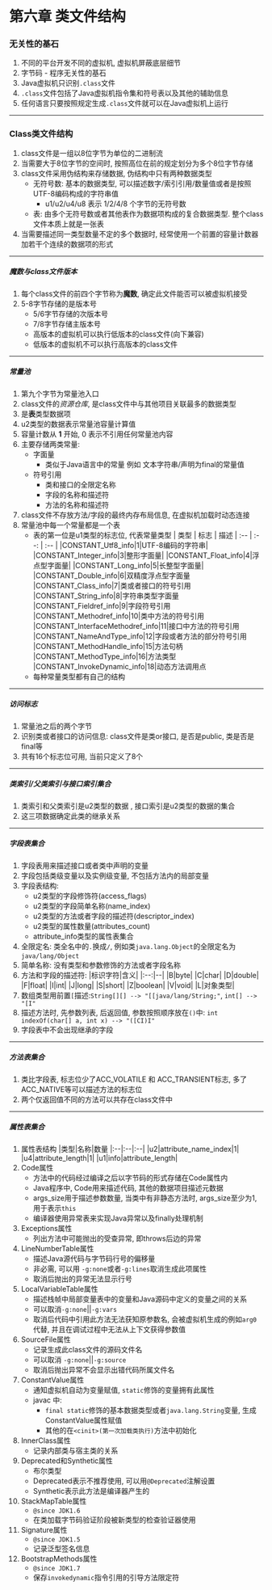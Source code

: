 # 第六章 类文件结构
### 无关性的基石
1. 不同的平台开发不同的虚拟机, 虚拟机屏蔽底层细节
2. 字节码 - 程序无关性的基石
3. Java虚拟机只识别`.class`文件
4. `.class`文件包括了Java虚拟机指令集和符号表以及其他的辅助信息
5. 任何语言只要按照规定生成`.class`文件就可以在Java虚拟机上运行
---------
### Class类文件结构
1. class文件是一组以8位字节为单位的二进制流
2. 当需要大于8位字节的空间时, 按照高位在前的规定划分为多个8位字节存储
3. class文件采用伪结构来存储数据, 伪结构中只有两种数据类型
    - 无符号数: 基本的数据类型, 可以描述数字/索引引用/数量值或者是按照UTF-8编码构成的字符串值
        * u1/u2/u4/u8 表示 1/2/4/8 个字节的无符号数
    - 表: 由多个无符号数或者其他表作为数据项构成的复合数据类型. 整个class文件本质上就是一张表
4. 当需要描述同一类型数量不定的多个数据时, 经常使用一个前置的容量计数器加若干个连续的数据项的形式
-------
##### 魔数与class文件版本
1. 每个class文件的前四个字节称为**魔数**, 确定此文件能否可以被虚拟机接受
2. 5-8字节存储的是版本号
    - 5/6字节存储的次版本号
    - 7/8字节存储主版本号
    - 高版本的虚拟机可以执行低版本的class文件(向下兼容)
    - 低版本的虚拟机不可以执行高版本的class文件
------------
##### 常量池
1. 第九个字节为常量池入口
2. class文件的*资源仓库*, 是class文件中与其他项目关联最多的数据类型
3. 是**表**类型数据项
4. u2类型的数据表示常量池容量计算值
5. 容量计数从 **1** 开始, 0 表示不引用任何常量池内容
6. 主要存储两类常量:
    - 字面量
        * 类似于Java语言中的常量 例如 文本字符串/声明为final的常量值
    - 符号引用
        * 类和接口的全限定名称
        * 字段的名称和描述符
        * 方法的名称和描述符
7. class文件不存放方法/字段的最终内存布局信息, 在虚拟机加载时动态连接
8. 常量池中每一个常量都是一个表
    - 表的第一位是u1类型的标志位, 代表常量类型
         | 类型 | 标志 | 描述
        | :-- | :--: | :-- |
        |CONSTANT_Utf8_info|1|UTF-8编码的字符串|
        |CONSTANT_Integer_info|3|整形字面量|
        |CONSTANT_Float_info|4|浮点型字面量|
        |CONSTANT_Long_info|5|长整型字面量|
        |CONSTANT_Double_info|6|双精度浮点型字面量
        |CONSTANT_Class_info|7|类或者接口的符号引用
        |CONSTANT_String_info|8|字符串类型字面量
        |CONSTANT_Fieldref_info|9|字段符号引用
        |CONSTANT_Methodref_info|10|类中方法的符号引用
        |CONSTANT_InterfaceMethodref_info|11|接口中方法的符号引用
        |CONSTANT_NameAndType_info|12|字段或者方法的部分符号引用
        |CONSTANT_MethodHandle_info|15|方法句柄
        |CONSTANT_MethodType_info|16|方法类型
        |CONSTANT_InvokeDynamic_info|18|动态方法调用点
    - 每种常量类型都有自己的结构
-----------
##### 访问标志
1. 常量池之后的两个字节
2. 识别类或者接口的访问信息: class文件是类or接口, 是否是public, 类是否是final等
3. 共有16个标志位可用, 当前只定义了8个
----
##### 类索引/父类索引与接口索引集合
1. 类索引和父类索引是u2类型的数据 , 接口索引是u2类型的数据的集合
2. 这三项数据确定此类的继承关系
-----
##### 字段表集合
1. 字段表用来描述接口或者类中声明的变量
2. 字段包括类级变量以及实例级变量, 不包括方法内的局部变量
3. 字段表结构:
    * u2类型的字段修饰符(access_flags)
    * u2类型的字段简单名称(name_index) 
    * u2类型的方法或者字段的描述符(descriptor_index)
    * u2类型的属性数量(attributes_count)
    * attribute_info类型的属性表集合
4. 全限定名: 类全名中的`.`换成`/`, 例如类`java.lang.Object`的全限定名为`java/lang/Object`
5. 简单名称: 没有类型和参数修饰的方法或者字段名称
6. 方法和字段的描述符:
    |标识字符|含义|
    |:--:|--|
    |B|byte|
    |C|char|
    |D|double|
    |F|float|
    |I|int|
    |J|long|
    |S|short|
    |Z|boolean|
    |V|void|
    |L|对象类型|
7. 数组类型用前置`[`描述:`String[][] --> "[[java/lang/String;"`, `int[] --> "[I"`
8. 描述方法时, 先参数列表, 后返回值, 参数按照顺序放在`()`中: `int indexOf(char[] a, int x) --> "([CI)I"`
9. 字段表中不会出现继承的字段
------
##### 方法表集合
1. 类比字段表, 标志位少了ACC_VOLATILE 和 ACC_TRANSIENT标志, 多了ACC_NATIVE等可以描述方法的标志位
2. 两个仅返回值不同的方法可以共存在class文件中
------
##### 属性表集合
1. 属性表结构
    |类型|名称|数量
    |:--|:--|:--|
    |u2|attribute_name_index|1|
    |u4|attribute_length|1|
    |u1|info|attribute_length|
2. Code属性
    - 方法中的代码经过编译之后以字节码的形式存储在Code属性内
    - Java程序中, Code用来描述代码, 其他的数据项目描述元数据
    - args_size用于描述参数数量, 当类中有非静态方法时, args_size至少为1, 用于表示`this`
    - 编译器使用异常表来实现Java异常以及finally处理机制
3. Exceptions属性
    - 列出方法中可能抛出的受查异常, 即throws后边的异常
4. LineNumberTable属性
    - 描述Java源代码与字节码行号的偏移量
    - 非必需, 可以用 `-g:none`或者`-g:lines`取消生成此项属性
    - 取消后抛出的异常无法显示行号
5. LocalVariableTable属性
    - 描述栈帧中局部变量表中的变量和Java源码中定义的变量之间的关系
    - 可以取消`-g:none`||`-g:vars`
    - 取消后代码中引用此方法无法获知原参数名, 会被虚拟机生成的例如`arg0`代替, 并且在调试过程中无法从上下文获得参数值
6. SourceFile属性
    - 记录生成此class文件的源码文件名
    - 可以取消 `-g:none`||`-g:source`
    - 取消后抛出异常不会显示出错代码所属文件名
7. ConstantValue属性
    - 通知虚拟机自动为变量赋值, `static`修饰的变量拥有此属性
    - javac 中:
        - `final static`修饰的基本数据类型或者`java.lang.String`变量, 生成ConstantValue属性赋值
        - 其他的在`<cinit>(第一次加载类执行)`方法中初始化
8. InnerClass属性
    - 记录内部类与宿主类的关系
9. Deprecated和Synthetic属性
    - 布尔类型
    - Deprecated表示不推荐使用, 可以用`@Deprecated`注解设置
    - Synthetic表示此方法是编译器产生的
10. StackMapTable属性
    - `@since JDK1.6`
    - 在类加载字节码验证阶段被新类型的检查验证器使用
11. Signature属性
    - `@since JDK1.5`
    - 记录泛型签名信息
12. BootstrapMethods属性
    - `@since JDK1.7`
    - 保存`invokedynamic`指令引用的引导方法限定符